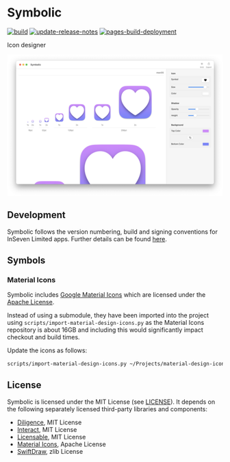 # Symbolic

[![build](https://github.com/inseven/symbolic/actions/workflows/build.yaml/badge.svg)](https://github.com/inseven/symbolic/actions/workflows/build.yaml) [![update-release-notes](https://github.com/inseven/symbolic/actions/workflows/update-release-notes.yaml/badge.svg)](https://github.com/inseven/symbolic/actions/workflows/update-release-notes.yaml) [![pages-build-deployment](https://github.com/inseven/symbolic/actions/workflows/pages/pages-build-deployment/badge.svg)](https://github.com/inseven/symbolic/actions/workflows/pages/pages-build-deployment)

Icon designer

<img src="images/main.png" width="1012" />

## Development

Symbolic follows the version numbering, build and signing conventions for InSeven Limited apps. Further details can be found [here](https://github.com/inseven/build-documentation).

## Symbols

### Material Icons

Symbolic includes [Google Material Icons](https://fonts.google.com/icons) which are licensed under the [Apache License](https://www.apache.org/licenses/LICENSE-2.0.html).

Instead of using a submodule, they have been imported into the project using `scripts/import-material-design-icons.py` as the Material Icons repository is about 16GB and including this would significantly impact checkout and build times.

Update the icons as follows:

```bash
scripts/import-material-design-icons.py ~/Projects/material-design-icons
```

## License

Symbolic is licensed under the MIT License (see [LICENSE](LICENSE)). It depends on the following separately licensed third-party libraries and components:

- [Diligence](https://github.com/inseven/diligence), MIT License
- [Interact](https://github.com/inseven/interact), MIT License
- [Licensable](https://github.com/inseven/licensable), MIT License
- [Material Icons](https://github.com/google/material-design-icons), Apache License
- [SwiftDraw](https://github.com/swhitty/SwiftDraw), zlib License
